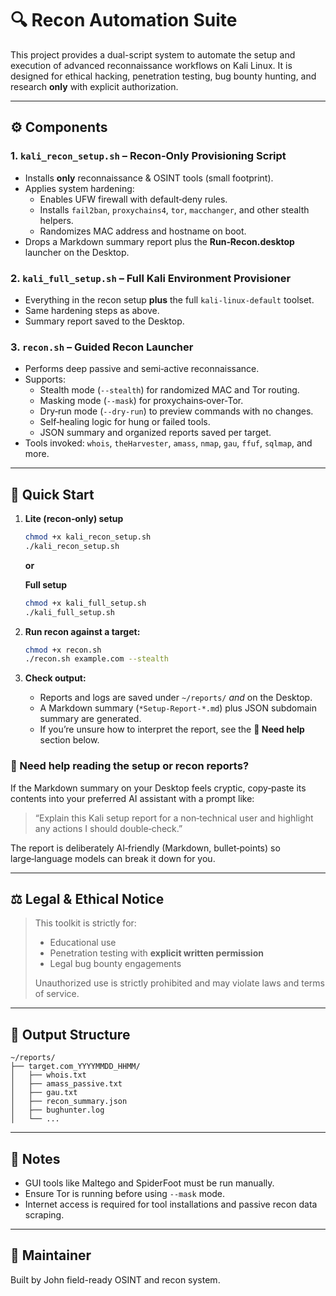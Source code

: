 # 🔍 Recon Automation Suite

This project provides a dual-script system to automate the setup and execution of advanced reconnaissance workflows on Kali Linux. It is designed for ethical hacking, penetration testing, bug bounty hunting, and research **only** with explicit authorization.

---

## ⚙️ Components

### 1. `kali_recon_setup.sh` – Recon‑Only Provisioning Script
- Installs **only** reconnaissance & OSINT tools (small footprint).
- Applies system hardening:
  - Enables UFW firewall with default‑deny rules.
  - Installs `fail2ban`, `proxychains4`, `tor`, `macchanger`, and other stealth helpers.
  - Randomizes MAC address and hostname on boot.
- Drops a Markdown summary report plus the **Run‑Recon.desktop** launcher on the Desktop.

### 2. `kali_full_setup.sh` – Full Kali Environment Provisioner
- Everything in the recon setup **plus** the full `kali-linux-default` toolset.
- Same hardening steps as above.
- Summary report saved to the Desktop.

### 3. `recon.sh` – Guided Recon Launcher
- Performs deep passive and semi‑active reconnaissance.
- Supports:
  - Stealth mode (`--stealth`) for randomized MAC and Tor routing.
  - Masking mode (`--mask`) for proxychains‑over‑Tor.
  - Dry‑run mode (`--dry-run`) to preview commands with no changes.
  - Self‑healing logic for hung or failed tools.
  - JSON summary and organized reports saved per target.
- Tools invoked: `whois`, `theHarvester`, `amass`, `nmap`, `gau`, `ffuf`, `sqlmap`, and more.

---

## 🚀 Quick Start

1. **Lite (recon‑only) setup**  
   ```bash
   chmod +x kali_recon_setup.sh
   ./kali_recon_setup.sh
   ```

   **or**  

   **Full setup**  
   ```bash
   chmod +x kali_full_setup.sh
   ./kali_full_setup.sh
   ```

2. **Run recon against a target:**  
   ```bash
   chmod +x recon.sh
   ./recon.sh example.com --stealth
   ```

3. **Check output:**  
   - Reports and logs are saved under `~/reports/` *and* on the Desktop.  
   - A Markdown summary (`*Setup‑Report‑*.md`) plus JSON subdomain summary are generated.  
   - If you’re unsure how to interpret the report, see the **🤖 Need help** section below.

### 🤖 Need help reading the setup or recon reports?

If the Markdown summary on your Desktop feels cryptic, copy‑paste its contents into your preferred AI assistant with a prompt like:

> “Explain this Kali setup report for a non‑technical user and highlight any actions I should double‑check.”

The report is deliberately AI‑friendly (Markdown, bullet‑points) so large‑language models can break it down for you.

---

## ⚖️ Legal & Ethical Notice

> This toolkit is strictly for:
> - Educational use
> - Penetration testing with **explicit written permission**
> - Legal bug bounty engagements
>
> Unauthorized use is strictly prohibited and may violate laws and terms of service.

---

## 📁 Output Structure

```
~/reports/
├── target.com_YYYYMMDD_HHMM/
│   ├── whois.txt
│   ├── amass_passive.txt
│   ├── gau.txt
│   ├── recon_summary.json
│   ├── bughunter.log
│   └── ...
```

---

## 🧠 Notes

- GUI tools like Maltego and SpiderFoot must be run manually.
- Ensure Tor is running before using `--mask` mode.
- Internet access is required for tool installations and passive recon data scraping.

---

## 👤 Maintainer

Built by John  field-ready OSINT and recon system.